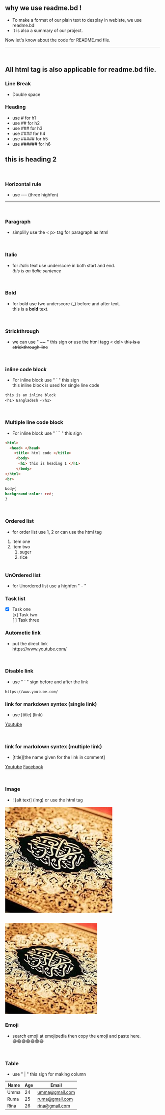 ## why we use readme.bd !
- To make a format of our plain text to desplay in webiste, we use readme.bd 
- It is also a summary of our project.

Now let's know about the code for README.md file.  <br>   

---
<br>

<h2> All html tag is also applicable for readme.bd file.  

<br>

### Line Break
  -  Double space <br>

### Heading
- use # for h1  
- use ## for h2
- use ### for h3
- use #### for h4
- use ##### for h5
- use ###### for h6
## this is heading 2
<br>

### Horizontal rule 
- use --- (three highfen)
---
<br>

### Paragraph
  -  simplilly use the < p> tag for paragraph as html
<br>

### Italic
  -  for _italic_ text use underscore in both start and end.  
   _this is an italic sentence_
  <br>

### Bold
  - for bold use two underscore (_)  before and after text.  
  this is a __bold__ text.
  <br>

### Strickthrough
  - we can use " ~~ " this sign or use the html tagg < del>
  ~~this is a strickthrough line~~ 
 <br>

### inline code block
  -  For inline block use " ` " this sign    
  this inline block is used for single line code

`this is an inline block`  
`<h1> Bangladesh </h1>`

  <br>

### Multiple line code block
  -  For inline block use " ``` " this sign  
  ``` html
  <html>
    <head> </head>
      <title> html code </title>
       <body>
        <h1> this is heading 1 </h1>
       </body>
  </html>
  <br>
  ``` 
  ``` css
  body{
  background-color: red;
  }
  
  ```  
   <br>

### Ordered list
- for order list use 1, 2 or can use the html tag
1. Item one 
2. Item two
   1. suger
   2. rice
   <br>

### UnOrdered list
- for Unordered list use a highfen " - "
  <br>

### Task list
- [x] Task one  
  [x] Task two  
  [ ] Task three 
  <br>

### Autometic link
- put the direct link  
https://www.youtube.com/  
<br>

### Disable link
- use " ` " sign before and after the link 

`https://www.youtube.com/`
<br>

### link for markdown syntex (single link)
- use [title] (link)  

[Youtube](https://www.youtube.com/)

<br>

### link for markdown syntex (multiple link)

- [title][the name given for the link in comment]  

[Youtube][youtubelink]
[Facebook][facebooklink]


<!--all link is here -->
[youtubelink]:https://www.youtube.com/
[facebooklink]:https://www.facebook.com/umme.sumaiya.56884

<br>

### Image
- ! [alt text] (img) or use the html tag  

![profile_picture](profile.jpg)  

<br>
<img src="profile.jpg" width="300" title="Profile image">

<br>

### Emoji
- search emoji at emojipedia then copy the emoji and paste here.  
😄😄😄😄😄😄😄

<br>

### Table
- use " | " this sign for making column

|Name|Age| Email
| -----| ----| -----
|Umma|24| umma@gmail.com
|Ruma| 25| ruma@gmail.com
| Rina| 26 | rina@gmail.com